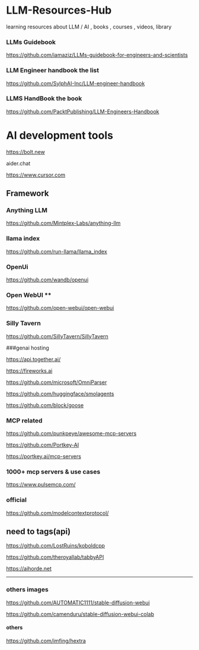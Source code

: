 # LLM-Resources-Hub
learning resources about LLM / AI , books , courses , videos, library 


### LLMs Guidebook

https://github.com/iamaziz/LLMs-guidebook-for-engineers-and-scientists

### LLM Engineer handbook the list

https://github.com/SylphAI-Inc/LLM-engineer-handbook

### LLMS HandBook the book

https://github.com/PacktPublishing/LLM-Engineers-Handbook

# AI development tools

https://bolt.new

aider.chat

https://www.cursor.com


## Framework

### Anything LLM

https://github.com/Mintplex-Labs/anything-llm

### llama index
https://github.com/run-llama/llama_index

### OpenUi

https://github.com/wandb/openui

### Open WebUI **

https://github.com/open-webui/open-webui

### Silly Tavern

https://github.com/SillyTavern/SillyTavern




###genai hosting

https://api.together.ai/

https://fireworks.ai 

https://github.com/microsoft/OmniParser

https://github.com/huggingface/smolagents

https://github.com/block/goose

### MCP related

https://github.com/punkpeye/awesome-mcp-servers

https://github.com/Portkey-AI

https://portkey.ai/mcp-servers

### 1000+ mcp servers & use cases
https://www.pulsemcp.com/

### official
https://github.com/modelcontextprotocol/

## need to tags(api)

https://github.com/LostRuins/koboldcpp

https://github.com/theroyallab/tabbyAPI

https://aihorde.net

-----------------------------------------------------------------------------

### others images 

https://github.com/AUTOMATIC1111/stable-diffusion-webui

https://github.com/camenduru/stable-diffusion-webui-colab


#### others

https://github.com/imfing/hextra
